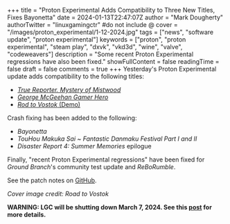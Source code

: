 +++
title = "Proton Experimental Adds Compatibility to Three New Titles, Fixes Bayonetta"
date = 2024-01-13T22:47:07Z
author = "Mark Dougherty"
authorTwitter = "linuxgamingctr" #do not include @
cover = "/images/proton_experimental/1-12-2024.jpg"
tags = ["news", "software update", "proton experimental"]
keywords = ["proton", "proton experimental", "steam play", "dxvk", "vkd3d", "wine", "valve", "codeweavers"]
description = "Some recent Proton Experimental regressions have also been fixed."
showFullContent = false
readingTime = false
draft = false
comments = true
+++
Yesterday's Proton Experimental update adds compatibility to the following titles:
- [*True Reporter. Mystery of Mistwood*](https://store.steampowered.com/app/2682300/True_Reporter_Mystery_of_Mistwood/)
- [*George McGeehan Gamer Hero*](https://store.steampowered.com/app/2539330/George_McGeehan_Gamer_Hero/)
- [*Rod to Vostok* (Demo)](https://store.steampowered.com/app/1963610/Road_to_Vostok/)

Crash fixing has been added to the following:
- *Bayonetta*
- *TouHou Makuka Sai ~ Fantastic Danmaku Festival Part I and II*
- *Disaster Report 4: Summer Memories* epilogue

Finally, "recent Proton Experimental regressions" have been fixed for *Ground Branch*'s community test update and *ReBoRumble*.

See the patch notes on [GitHub](https://github.com/ValveSoftware/Proton/wiki/Changelog).

*Cover image credit: Road to Vostok*

**WARNING: LGC will be shutting down March 7, 2024. See this [post](https://linuxgamingcentral.com/posts/the-end-of-lgc/) for more details.**
